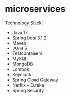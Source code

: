 # microservices

Technology Stack:

* Java 17
* Spring boot 3.1.2
* Maven
* JUnit 5
* Testcontainers
* MySQL
* MongoDB
* Lombok
* Keycloak
* Spring Cloud Gateway
* Netflix – Eureka
* Spring Security